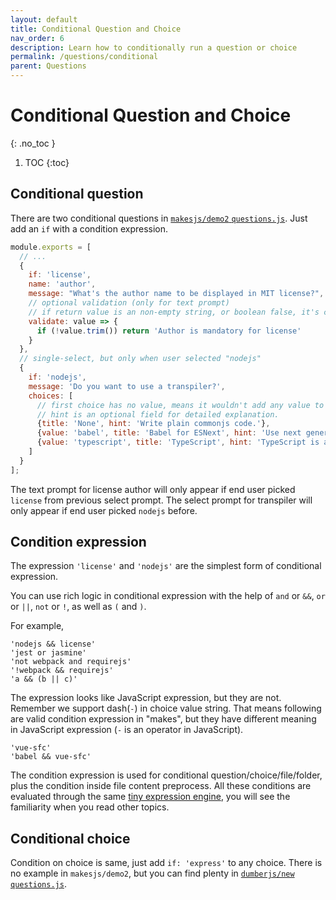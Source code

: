 ```yaml
---
layout: default
title: Conditional Question and Choice
nav_order: 6
description: Learn how to conditionally run a question or choice
permalink: /questions/conditional
parent: Questions
---
```


# Conditional Question and Choice
{: .no_toc }

1. TOC
{:toc}

## Conditional question

There are two conditional questions in [`makesjs/demo2` `questions.js`](https://github.com/makesjs/demo2/blob/master/questions.js). Just add an `if` with a condition expression.

```js
module.exports = [
  // ...
  {
    if: 'license',
    name: 'author',
    message: "What's the author name to be displayed in MIT license?",
    // optional validation (only for text prompt)
    // if return value is an non-empty string, or boolean false, it's considered failed.
    validate: value => {
      if (!value.trim()) return 'Author is mandatory for license'
    }
  },
  // single-select, but only when user selected "nodejs"
  {
    if: 'nodejs',
    message: 'Do you want to use a transpiler?',
    choices: [
      // first choice has no value, means it wouldn't add any value to answers.
      // hint is an optional field for detailed explanation.
      {title: 'None', hint: 'Write plain commonjs code.'},
      {value: 'babel', title: 'Babel for ESNext', hint: 'Use next generation JavaScript, today.'},
      {value: 'typescript', title: 'TypeScript', hint: 'TypeScript is a typed superset of Javascript that compiles to plain JavaScript.'}
    ]
  }
];
```

The text prompt for license author will only appear if end user picked `license` from previous select prompt. The select prompt for transpiler will only appear if end user picked `nodejs` before.

## Condition expression

The expression `'license'` and `'nodejs'` are the simplest form of conditional expression.

You can use rich logic in conditional expression with the help of `and` or `&&`, `or` or `||`, `not` or `!`, as well as `(` and `)`.

For example,
```
'nodejs && license'
'jest or jasmine'
'not webpack and requirejs'
'!webpack && requirejs'
'a && (b || c)'
```

The expression looks like JavaScript expression, but they are not. Remember we support dash(`-`) in choice value string. That means following are valid condition expression in "makes", but they have different meaning in JavaScript expression (`-` is an operator in JavaScript).

```
'vue-sfc'
'babel && vue-sfc'
```

The condition expression is used for conditional question/choice/file/folder, plus the condition inside file content preprocess. All these conditions are evaluated through the same [tiny expression engine](https://github.com/makesjs/makes/blob/master/lib/applicable.js), you will see the familiarity when you read other topics.

## Conditional choice

Condition on choice is same, just add `if: 'express'` to any choice. There is no example in `makesjs/demo2`, but you can find plenty in [`dumberjs/new` `questions.js`](https://github.com/dumberjs/new/blob/master/questions.js).

